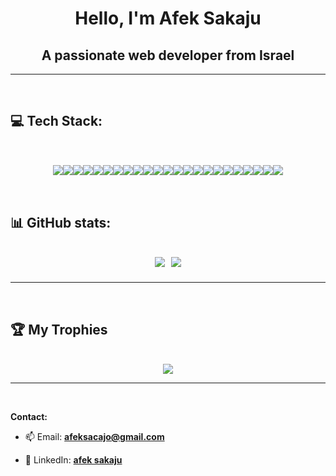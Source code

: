 <style>
  h1 {
    border-bottom: none;
    text-align:center;
  }

  .sub-title{
      text-align:center;
  }

  .stats-container{
      display: flex;
      flex-wrap: nowrap;
      justify-content: center;
      gap: 10px;
      padding: 0 150px;
  }
  
   .tech-stack-container{
   display: flex;
   flex-wrap: wrap;
   justify-content: center;
   align-items: center; 
   padding:0 50px;
   }
</style>

# Hello, I'm Afek Sakaju

<h2 class="sub-title"> A passionate web developer from Israel </h2>

---

</br>

## 💻 Tech Stack:

</br>
<div class="tech-stack-container">
   <img src="https://img.shields.io/badge/javascript-%23323330.svg?style=for-the-badge&logo=javascript&logoColor=%23F7DF1E">
   <img src="https://img.shields.io/badge/typescript-%23007ACC.svg?style=for-the-badge&logo=typescript&logoColor=white">
   <img src="https://img.shields.io/badge/css3-%231572B6.svg?style=for-the-badge&logo=css3&logoColor=white">
   <img src="https://img.shields.io/badge/html5-%23E34F26.svg?style=for-the-badge&logo=html5&logoColor=white">
   <img src="https://img.shields.io/badge/markdown-%23000000.svg?style=for-the-badge&logo=markdown&logoColor=white">
   <img src="https://img.shields.io/badge/express.js-%23404d59.svg?style=for-the-badge&logo=express&logoColor=%2361DAFB">
   <img src="https://img.shields.io/badge/JWT-black?style=for-the-badge&logo=JSON%20web%20tokens">
   <img src="https://img.shields.io/badge/jquery-%230769AD.svg?style=for-the-badge&logo=jquery&logoColor=white">
   <img src="https://img.shields.io/badge/MUI-%230081CB.svg?style=for-the-badge&logo=material-ui&logoColor=white">
   <img src="https://img.shields.io/badge/node.js-6DA55F?style=for-the-badge&logo=node.js&logoColor=white">
   <img src="https://img.shields.io/badge/NPM-%23000000.svg?style=for-the-badge&logo=npm&logoColor=white">
   <img src="https://img.shields.io/badge/react-%2320232a.svg?style=for-the-badge&logo=react&logoColor=%2361DAFB">
   <img src="https://img.shields.io/badge/React_Router-CA4245?style=for-the-badge&logo=react-router&logoColor=white">
   <img src="https://img.shields.io/badge/redux-%23593d88.svg?style=for-the-badge&logo=redux&logoColor=white">
   <img src="https://img.shields.io/badge/SASS-hotpink.svg?style=for-the-badge&logo=SASS&logoColor=white">
   <img src="https://img.shields.io/badge/styled--components-DB7093?style=for-the-badge&logo=styled-components&logoColor=white">
   <img src="https://img.shields.io/badge/webpack-%238DD6F9.svg?style=for-the-badge&logo=webpack&logoColor=black">
   <img src="https://img.shields.io/badge/MongoDB-%234ea94b.svg?style=for-the-badge&logo=mongodb&logoColor=white">
   <img src="https://img.shields.io/badge/ESLint-4B3263?style=for-the-badge&logo=eslint&logoColor=white">
   <img src="https://img.shields.io/badge/Postman-FF6C37?style=for-the-badge&logo=postman&logoColor=white">
   <img src="https://img.shields.io/badge/jira-%230A0FFF.svg?style=for-the-badge&logo=jira&logoColor=white">
   <img src="https://img.shields.io/badge/Babel-F9DC3e?style=for-the-badge&logo=babel&logoColor=black">
   <img src="https://img.shields.io/badge/-Swagger-%23Clojure?style=for-the-badge&logo=swagger&logoColor=white">

## </div>

</br>

## 📊 GitHub stats:

</br>

<div class="stats-container" align="center">
   <img src="https://github-readme-stats.vercel.app/api?username=afekTheMiniLearner&theme=gruvbox&hide_border=false&hide=issues,contribs&hide_rank=true" style="margin-bottom: 10px;">
   <img src="https://github-readme-stats.vercel.app/api/top-langs/?username=afekTheMiniLearner&theme=gruvbox&hide_border=false&include_all_commits=true&count_private=false&layout=compact">
</div>

---

</br>

## 🏆 My Trophies

</br>

<div align="center">
   <img src="https://github-profile-trophy.vercel.app/?username=afekTheMiniLearner&theme=gruvbox&no-frame=false&no-bg=false&column=3&row=1">
</div>

---

</br>

**Contact:**

-   📫 Email: **afeksacajo@gmail.com**

-   💌 LinkedIn: **[afek sakaju](https://www.linkedin.com/in/afeksa/)**
